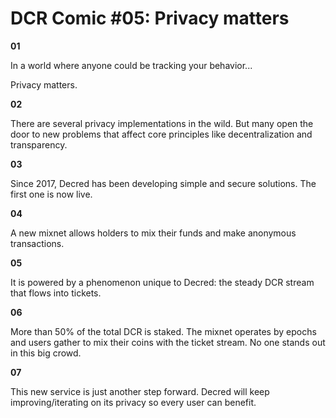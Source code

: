 # DCR Comic #05: Privacy matters



**01**

In a world where anyone could be tracking your behavior...

Privacy matters.



**02**

There are several privacy implementations in the wild. But many open the door to new problems that affect core principles like decentralization and transparency.



**03**

Since 2017, Decred has been developing simple and secure solutions. The first one is now live.



**04**

A new mixnet allows holders to mix their funds and make anonymous transactions.



**05**

It is powered by a phenomenon unique to Decred: the steady DCR stream that flows into tickets.



**06**

More than 50% of the total DCR is staked. The mixnet operates by epochs and users gather to mix their coins with the ticket stream. No one stands out in this big crowd.



**07**

This new service is just another step forward. Decred will keep improving/iterating on its privacy so every user can benefit.











